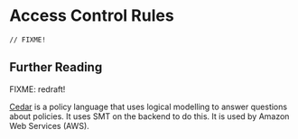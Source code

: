 # Access Control Rules

```lmt
// FIXME!
```

## Further Reading

FIXME: redraft!

[Cedar](https://www.cedarpolicy.com/en) is a policy language that uses logical modelling to answer questions about policies. It uses SMT on the backend to do this. It is used by Amazon Web Services (AWS).
